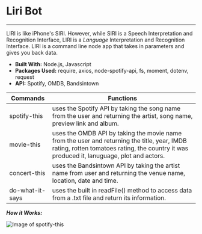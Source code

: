 # Liri Bot
---
LIRI is like iPhone's SIRI. However, while SIRI is a Speech Interpretation and Recognition Interface, LIRI is a _Language_ Interpretation and Recognition Interface. LIRI is a command line node app that takes in parameters and gives you back data.

 - **Built With:** Node.js, Javascript
 - **Packages Used:** require, axios, node-spotify-api, fs, moment, dotenv, request
 - **API:** Spotify, OMDB, Bandsintown

| Commands     | Functions                                                                                                            |
| ------------ | -------------------------------------------------------------------------------------------------------------------- |
| spotify-this | uses the Spotify API by taking the song name from the user and returning the artist, song name, preview link and album. |
movie-this| uses the OMDB API by taking the movie name from the user and returning the title, year, IMDB rating, rotten tomatoes rating, the country it was produced it, lanuguage, plot and actors.
concert-this | uses the Bandsintown API by taking the artist name from user and returning the venue name, location, date and time.
do-what-it-says | uses the built in readFile() method to access data from a .txt file and return its information.

***How it Works:***

![Image of spotify-this](./image1.png)
